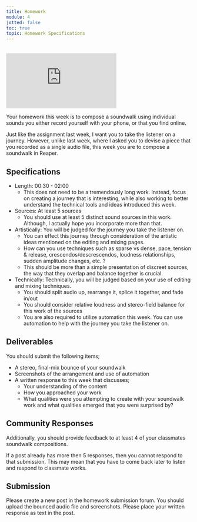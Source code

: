 ```yaml
---
title: Homework
module: 4
jotted: false
toc: true
topic: Homework Specifications
---
```



<br />


<div class="embed-responsive embed-responsive-16by9"><iframe class="embed-responsive-item" src="https://www.youtube.com/embed/rEiuvpXBr3c" frameborder="0" allow="accelerometer; autoplay; encrypted-media; gyroscope; picture-in-picture" allowfullscreen></iframe></div>

Your homework this week is to compose a soundwalk using individual sounds you either record yourself with your phone, or that you find online.

Just like the assignment last week, I want you to take the listener on a journey. However, unlike last week, where I asked you to devise a piece that you recorded as a single audio file, this week you are to compose a soundwalk in Reaper.



## Specifications

- Length: 00:30 - 02:00
	- This does not need to be a tremendously long work. Instead, focus on creating a journey that is interesting, while also working to better understand the technical tools and ideas introduced this week.
- Sources: At least 5 sources
	- You should use at least 5 distinct sound sources in this work. Although, I actually hope you incorporate more than that.
- Artistically: You will be judged for the journey you take the listener on.
	- You can effect this journey through consideration of the artistic ideas mentioned on the editing and mixing pages.
	- How can you use techniques such as sparse vs dense, pace, tension & release, crescendos/descrescendos, loudness relationships, sudden amplitude changes, etc. ?
	- This should be more than a simple presentation of discreet sources, the way that they overlap and balance together is crucial.
- Technically: Technically, you will be judged based on your use of editing and mixing techniques.
	- You should split audio up, rearrange it, splice it together, and fade in/out
	- You should consider relative loudness and stereo-field balance for this work of the sources
	- You are also required to utilize automation this week. You can use automation to help with the journey you take the listener on.

## Deliverables

You should submit the following items;

- A stereo, final-mix bounce of your soundwalk
- Screenshots of the arrangement and use of automation
- A written response to this week that discusses;
	- Your understanding of the content
	- How you approached your work
	- What qualities were you attempting to create with your soundwalk work and what qualities emerged that you were surprised by?

## Community Responses

Additionally, you should provide feedback to at least 4 of your classmates soundwalk compositions.

If a post already has more then 5 responses, then you cannot respond to that submission. This may mean that you have to come back later to listen and respond to classmate works.

## Submission

Please create a new post in the homework submission forum. You should upload the bounced audio file and screenshots. Please place your written response as text in the post.
